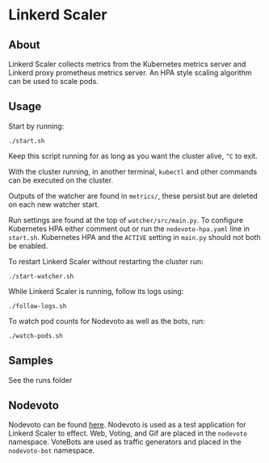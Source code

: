 # Linkerd Scaler

## About
Linkerd Scaler collects metrics from the Kubernetes metrics server and Linkerd proxy prometheus metrics server. An HPA style scaling algorithm can be used to scale pods.

## Usage
Start by running:
```
./start.sh
```

Keep this script running for as long as you want the cluster alive, `^C` to exit.

With the cluster running, in another terminal, `kubectl` and other commands can be executed on the cluster.

Outputs of the watcher are found in `metrics/`, these persist but are deleted on each new watcher start.

Run settings are found at the top of `watcher/src/main.py`. To configure Kubernetes HPA either comment out or run the `nodevoto-hpa.yaml` line in `start.sh`. Kubernetes HPA and the `ACTIVE` setting in `main.py` should not both be enabled.

To restart Linkerd Scaler without restarting the cluster run:
```
./start-watcher.sh
```

While Linkerd Scaler is running, follow its logs using:
```
./follow-logs.sh
```

To watch pod counts for Nodevoto as well as the bots, run:
```
./watch-pods.sh
```

## Samples
See the runs folder

## Nodevoto
Nodevoto can be found [here](https://github.com/sourishkrout/nodevoto). Nodevoto is used as a test application for Linkerd Scaler to effect. Web, Voting, and Gif are placed in the `nodevoto` namespace. VoteBots are used as traffic generators and placed in the `nodevoto-bot` namespace.
